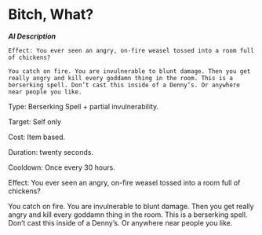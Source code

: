 # Bitch, What?

***AI Description***
```
Effect: You ever seen an angry, on-fire weasel tossed into a room full of chickens?

You catch on fire. You are invulnerable to blunt damage. Then you get really angry and kill every goddamn thing in the room. This is a berserking spell. Don’t cast this inside of a Denny’s. Or anywhere near people you like.
```

Type: Berserking Spell + partial invulnerability.

Target: Self only

Cost: Item based.

Duration: twenty seconds.

Cooldown: Once every 30 hours.

Effect: You ever seen an angry, on-fire weasel tossed into a room full of chickens?

You catch on fire. You are invulnerable to blunt damage. Then you get really angry and kill every goddamn thing in the room. This is a berserking spell. Don’t cast this inside of a Denny’s. Or anywhere near people you like.